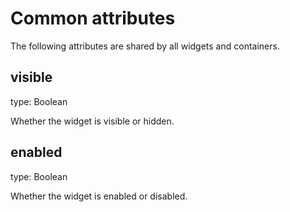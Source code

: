# Common attributes

The following attributes are shared by all widgets and containers.

## visible

type: Boolean

Whether the widget is visible or hidden.

## enabled

type: Boolean

Whether the widget is enabled or disabled.

